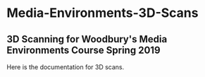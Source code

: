 # Media-Environments-3D-Scans
## 3D Scanning for Woodbury's Media Environments Course Spring 2019

Here is the documentation for 3D scans.
